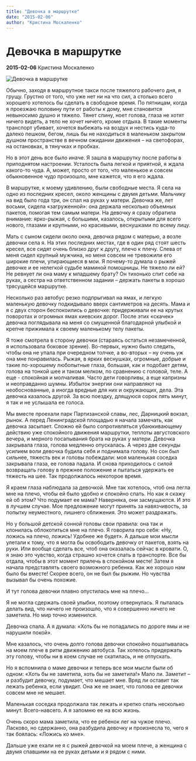 ```yaml
---
title: "Девочка в маршрутке"
date: "2015-02-06"
author: "Кристина Москаленко"
---
```


# Девочка в маршрутке

**2015-02-06** Кристина Москаленко

![Девочка в маршрутке](http://oi61.tinypic.com/10znskl.jpg)

Обычно, заходя в маршрутное такси после тяжелого рабочего дня, я грущу. Грустно от того, что уже нет ни на что сил, а столько всего хорошего хотелось бы сделать в свободное время. По пятницам, когда я проезжаю половину пути от работы к дому, мне становится невыносимо душно и тяжело. Тянет спину, ноет голова, глаза не хотят ничего видеть, а тело не хочет ничего, кроме отдыха. В такие моменты транспорт убивает, хочется выбежать на воздух и нестись куда-то далеко пешком, бегом, лишь бы не находиться в маленьком закрытом душном пространстве в вечном ожидании движения – на светофорах, на остановках, в тянучках и пробках.

Но в этот день все было иначе. Я зашла в маршрутку после работы в приподнятом настроении. Усталость была легкой и приятной, я ждала какого-то чуда. А, может, просто от того, что маленькое и совсем обыкновенное чудо произошло, мне кажется, что я его ждала.

В маршрутке, к моему удивлению, были свободные места. Я села на одно из последних кресел, около женщины с двумя детьми. Мальчику на вид было года три, он спал на руках у матери. Девочка же, лет восьми, сидела «загруженной»: она держала несколько объемных пакетов, помогая тем самым матери. На девочку я сразу обратила внимание: ярко-рыжая, с большими, казалось, открытыми для всего нового, глазами и крупными, но красивыми, веснушками по всему лицу.

Мать с сыном сидели около окна, девочка рядом с матерью, а возле девочки села я. На этих последних местах, где в один ряд стоят шесть кресел, все сидят очень близко друг к другу, плечо к плечу. Слева от меня сидел крупный мужчина, но меня совсем не тревожили его широкие плечи, упирающиеся в мои. Я почему-то думала о рыжей девочке и ее нелегкой судьбе маминой помощницы. Не тяжело ли ей? Не ревнует ли она маму к младшему брату? Он тихонько спит себе на руках, а сестра на ответственном задании – держать пакеты в хорошо трясущейся маршрутке.

Несколько раз автобус резко подпрыгивал на ямах, и легкую маленькую девочку подкидывало вверх сантиметров на десять. Мама и я с двух сторон беспокоились о девочке: придерживали ее на крутых поворотах и огромных ямах киевских дорог. После этих «скачек» девочка поглядывала на меня со смущенной благодарной улыбкой и крепче прижимала к своему маленькому телу пакеты.

Я тоже смотрела в сторону девочки (стараясь остаться незамеченной, я использовала боковое зрение). Во-первых, нужно было следить, чтобы она не упала при очередном толчке, а во-вторых – ну очень уж она мне понравилась. Рыжая, в ярких веснушках, огромные, добрые и такие по-хорошему любопытные глаза, большая, как и подобает детям, голова на тонкой шее и таком мелком, по сравнению с головой, теле. А еще - спокойная и молчаливая. Часто дети говорливы, а еще капризны и неоправданно шумны. Избыток энергии они направляют на необоснованные, а иногда вредные для них и окружающих, дела. Эта девочка казалось другой. За всю поездку, длящуюся сорок пять минут, я так и не услышала ее голоса.

Мы вместе проехали парк Партизанской славы, лес, Дарницкий вокзал, рынок. А перед Ленинградской площадью я начала замечать, как девочка засыпает. Сложно ей было сопротивляться убаюкивающему действию уже спокойного движения маршрутки, теплоты августовского вечера, и мерного посапывания брата на руках у матери. Девочка закрывала глаза, голова медленно опускалась. А через две секунды усилием воли девочка будила себя и поднимала голову. Но сон был сильнее, тяжесть век и головы побеждали: моя маленькая соседка закрывала глаза, ее голова падала. И снова приходилось с силой возвращать голову в прежнее положение и пытаться удержать ее тяжесть на шее. Так продолжалось некоторое время.

Я краем глаза наблюдала за девочкой. Мне так хотелось, чтоб она легла мне на плечо, чтобы ей было удобно и спокойно спать. Но как я скажу ей об этом? Что подумает ее мама? Наверняка, они засмущаются. И это в лучшем случае. Мое предложение могут принять за навязчивость, за попытку неуместного, лишнего сближения. Это может раздражать.

Но у большой детской сонной головы свои правила: она так и клонилась облокотиться мне на плечо. Я говорила про себя: «Ну, ложись на плечо, ложись! Удобнее же будет». А дальше мои мысли улетали к тому, что я могла бы освободить девочку от пакетов, взять на руки. Или вообще сделать все, чтоб она оказалась сейчас в кровати. О, я знаю это чувство, когда страшно хочется спать в транспорте. Все бы отдала, чтобы в этот момент прилечь в спокойном месте! Затем я начала представлять своего возможного ребенка. Как же хорошо нам было бы вместе! Скорее всего, он не был бы рыжим. Но чувства вызывал бы очень похожие.

И тут голова девочки плавно опустилась мне на плечо...

Я не могла сдержать своей улыбки, поэтому отвернулась. Я пыталась делать вид, что ничего не произошло, что я совершенно ничего не заметила. Но мир точно изменился.

Девочка спала. А я думала: «Хоть бы не попадались по дороге ямы и не нарушили покой».

Мне казалось, что очень долго голова девочки спокойно пошатывалась на моем плече в ритм движению автобуса. Так хотелось придержать эту голову, чтобы ни в коем случае не скатилась, и не отпускать.

Но я вспомнила о маме девочки и теперь все мои мысли были об одном: «Хоть бы не заметила, хоть бы не заметила!» Мало ли. Заметит – и разбудит девочку, подумает, что мешает мне. Вряд ли оставит так лежать ребенка, если увидит. Она же не знает, что голова ее девочки совсем мне не мешает.

Маленькая соседка продолжала так лежать и крепко спать несколько минут. Всего-навсего. А я запомню ее на всю жизнь.

Очень скоро мама заметила, что ее ребенок лег на чужое плечо. Ласково, но сдержанно, она разбудила девочку и произнесла то, чего я так боялась: «Ложись ко мне».

Дальше уже ехали не я с рыжей девочкой на моем плече, а женщина с двумя спавшими на ее руках детьми и я рядом с ними.